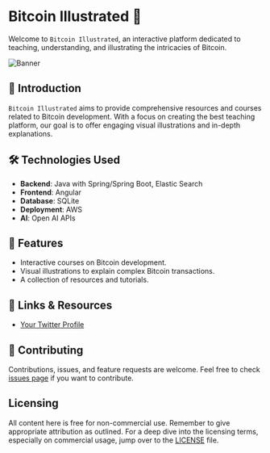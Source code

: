 # Bitcoin Illustrated 🚀

Welcome to `Bitcoin Illustrated`, an interactive platform dedicated to teaching, understanding, and illustrating the intricacies of Bitcoin.

![Banner](https://pbs.twimg.com/profile_banners/1363439894505418754/1677100704/1500x500)

## 📌 Introduction

`Bitcoin Illustrated` aims to provide comprehensive resources and courses related to Bitcoin development. With a focus on creating the best teaching platform, our goal is to offer engaging visual illustrations and in-depth explanations.

## 🛠️ Technologies Used

- **Backend**: Java with Spring/Spring Boot, Elastic Search
- **Frontend**: Angular
- **Database**: SQLite
- **Deployment**: AWS
- **AI**: Open AI APIs

## 🚀 Features

- Interactive courses on Bitcoin development.
- Visual illustrations to explain complex Bitcoin transactions.
- A collection of resources and tutorials.


## 🔗 Links & Resources

- [Your Twitter Profile](https://twitter.com/BTCillustrated)

## 🤝 Contributing

Contributions, issues, and feature requests are welcome. Feel free to check [issues page](https://github.com/jrakibi/btcillustrated-front/issues) if you want to contribute.

## Licensing
All content here is free for non-commercial use. Remember to give appropriate attribution as outlined. For a deep dive into the licensing terms, especially on commercial usage, jump over to the [LICENSE](./LICENSE) file.

